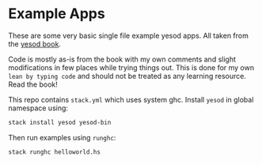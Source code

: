 # Example Apps

These are some very basic single file example yesod apps. All taken from the
[yesod book](https://www.yesodweb.com/book-1.6/).

Code is mostly as-is from the book with my own comments and slight modifications in few places while trying things out. This is done for my own `lean by typing code` and should not be treated as any learning resource. Read the book!

This repo contains `stack.yml` which uses system ghc. Install `yesod` in global namespace using:

```sh
stack install yesod yesod-bin
```

Then run examples using `runghc`:

```sh
stack runghc helloworld.hs
```
